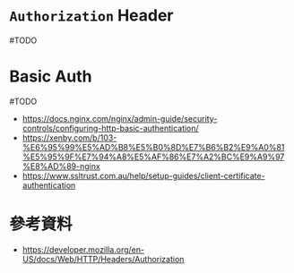 # `Authorization` Header

#TODO 

# Basic Auth

#TODO 

- <https://docs.nginx.com/nginx/admin-guide/security-controls/configuring-http-basic-authentication/>
- <https://xenby.com/b/103-%E6%95%99%E5%AD%B8%E5%B0%8D%E7%B6%B2%E9%A0%81%E5%95%9F%E7%94%A8%E5%AF%86%E7%A2%BC%E9%A9%97%E8%AD%89-nginx>
- <https://www.ssltrust.com.au/help/setup-guides/client-certificate-authentication>

# 參考資料

- <https://developer.mozilla.org/en-US/docs/Web/HTTP/Headers/Authorization>